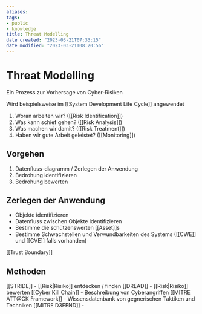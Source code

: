 ```yaml
---
aliases: 
tags:
- public
- knowledge
title: Threat Modelling
date created: "2023-03-21T07:33:15"
date modified: "2023-03-21T08:20:56"
---
```


# Threat Modelling

Ein Prozess zur Vorhersage von Cyber-Risiken

Wird beispielsweise im [[System Development Life Cycle]] angewendet

1. Woran arbeiten wir? ([[Risk Identification]])
2. Was kann schief gehen? ([[Risk Analysis]])
3. Was machen wir damit? ([[Risk Treatment]])
4. Haben wir gute Arbeit geleistet? ([[Monitoring]])

## Vorgehen

1. Datenfluss-diagramm / Zerlegen der Anwendung
1. Bedrohung identifizieren
2. Bedrohung bewerten

## Zerlegen der Anwendung

- Objekte identifizieren
- Datenfluss zwischen Objekte identifizieren
- Bestimme die schützenswerten [[Asset]]s
- Bestimme Schwachstellen und Verwundbarkeiten des Systems ([[CWE]] und [[CVE]] falls vorhanden)

[[Trust Boundary]]

## Methoden

[[STRIDE]] - [[Risk|Risiko]] entdecken / finden
[[DREAD]] - [[Risk|Risiko]] bewerten
[[Cyber Kill Chain]] - Beschreibung von Cyberangriffen
[[MITRE ATT@CK Framework]] - Wissensdatenbank von gegnerischen Taktiken und Techniken
[[MITRE D3FEND]] - 

